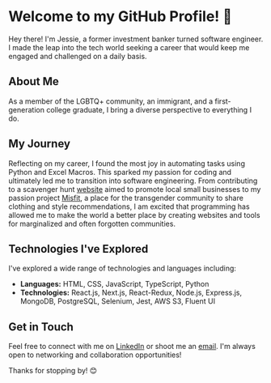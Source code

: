 # Welcome to my GitHub Profile! 👋

Hey there! I'm Jessie, a former investment banker turned software engineer. I made the leap into the tech world seeking a career that would keep me engaged and challenged on a daily basis.

## About Me
As a member of the LGBTQ+ community, an immigrant, and a first-generation college graduate, I bring a diverse perspective to everything I do.

## My Journey
Reflecting on my career, I found the most joy in automating tasks using Python and Excel Macros. This sparked my passion for coding and ultimately led me to transition into software engineering. From contributing to a scavenger hunt [website](https://100ways.sendchinatownlove.com/) aimed to promote local small businesses to my passion project [Misfit](https://www.misfit.fashion/), a place for the transgender community to share clothing and style recommendations, I am excited that programming has allowed me to make the world a better place by creating websites and tools for marginalized and often forgotten communities.

## Technologies I've Explored
I've explored a wide range of technologies and languages including:
- **Languages:** HTML, CSS, JavaScript, TypeScript, Python
- **Technologies:** React.js, Next.js, React-Redux, Node.js, Express.js, MongoDB, PostgreSQL, Selenium, Jest, AWS S3, Fluent UI

## Get in Touch
Feel free to connect with me on [LinkedIn](https://www.linkedin.com/in/jessiechiu12) or shoot me an [email](mailto:jessiechiu12@gmail.com). I'm always open to networking and collaboration opportunities!

Thanks for stopping by! 😊
